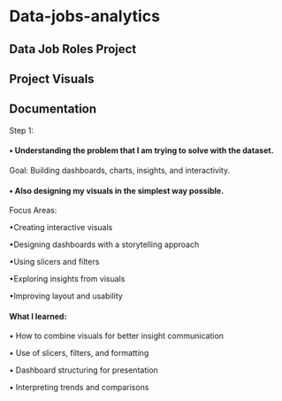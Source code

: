 # Data-jobs-analytics
## Data Job Roles Project

## Project Visuals

## Documentation 
Step 1:
#### •	Understanding the problem that I am trying to solve with the dataset. 
Goal: Building dashboards, charts, insights, and interactivity.
#### •	Also designing my visuals in the simplest way possible.

 Focus Areas:
 
•Creating interactive visuals

•Designing dashboards with a storytelling approach

•Using slicers and filters

•Exploring insights from visuals

•Improving layout and usability

#### What I learned:
•	How to combine visuals for better insight communication

•	Use of slicers, filters, and formatting

•	Dashboard structuring for presentation

•	Interpreting trends and comparisons


